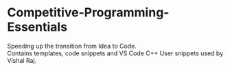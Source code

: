 # Competitive-Programming-Essentials
Speeding up the transition from Idea to Code.\
Contains templates, code snippets and VS Code C++ User snippets used by Vishal Raj.
